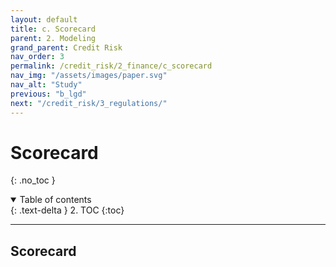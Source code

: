 ```yaml
---
layout: default
title: c. Scorecard
parent: 2. Modeling
grand_parent: Credit Risk
nav_order: 3
permalink: /credit_risk/2_finance/c_scorecard
nav_img: "/assets/images/paper.svg"
nav_alt: "Study"
previous: "b_lgd"
next: "/credit_risk/3_regulations/"
---
```


# Scorecard

{: .no_toc }

<details open markdown="block">
  <summary>
    Table of contents
  </summary>
  {: .text-delta }
2. TOC
{:toc}
</details>

---

<div class="theory" markdown="1">

## Scorecard 



</div>

